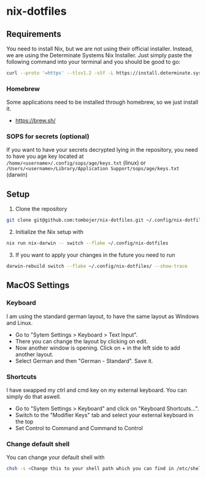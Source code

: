 # nix-dotfiles

## Requirements

You need to install Nix, but we are not using their official installer. Instead, we are using the Determinate Systems Nix Installer. Just simply paste the following command into your terminal and you should be good to go:

```bash
curl --proto '=https' --tlsv1.2 -sSf -L https://install.determinate.systems/nix | sh -s -- install
```

### Homebrew

Some applications need to be installed through homebrew, so we just install it.
* https://brew.sh/

### SOPS for secrets (optional)
If you want to have your secrets decrypted lying in the repository, you need to have you age key located at `/home/<username>/.config/sops/age/keys.txt` (linux) or `/Users/<username>/Library/Application Support/sops/age/keys.txt` (darwin)

## Setup

1. Clone the repository
```bash
git clone git@github.com:tombojer/nix-dotfiles.git ~/.config/nix-dotfiles
```

2. Initialize the Nix setup with
```bash
nix run nix-darwin -- switch --flake ~/.config/nix-dotfiles
```

3. If you want to apply your changes in the future you need to run
```bash
darwin-rebuild switch --flake ~/.config/nix-dotfiles/ --show-trace
```
 
## MacOS Settings

### Keyboard

I am using the standard german layout, to have the same layout as Windows and Linux.
* Go to "Sytem Settings > Keyboard > Text Input".
* There you can change the layout by clicking on edit.
* Now another window is opening. Click on + in the left side to add another layout.
* Select German and then "German - Standard". Save it.

### Shortcuts

I have swapped my ctrl and cmd key on my external keyboard. You can simply do that aswell.
* Go to "Sytem Settings > Keyboard" and click on "Keyboard Shortcuts...".
* Switch to the "Modifier Keys" tab and select your external keyboard in the top
* Set Control to Command and Command to Control

### Change default shell

You can change your default shell with
```bash
chsh -s <Change this to your shell path which you can find in /etc/shells there is a comment with shells managed by nix> 
```
